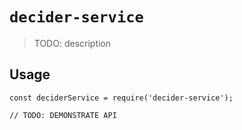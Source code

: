 # `decider-service`

> TODO: description

## Usage

```
const deciderService = require('decider-service');

// TODO: DEMONSTRATE API
```
